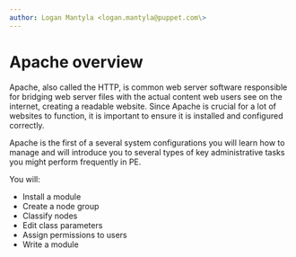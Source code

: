 ```yaml
---
author: Logan Mantyla <logan.mantyla@puppet.com\>
---
```


# Apache overview

Apache, also called the HTTP, is common web server software responsible for bridging web server files with the actual content web users see on the internet, creating a readable website. Since Apache is crucial for a lot of websites to function, it is important to ensure it is installed and configured correctly.

Apache is the first of a several system configurations you will learn how to manage and will introduce you to several types of key administrative tasks you might perform frequently in PE.

You will:

-   Install a module
-   Create a node group
-   Classify nodes
-   Edit class parameters
-   Assign permissions to users
-   Write a module


